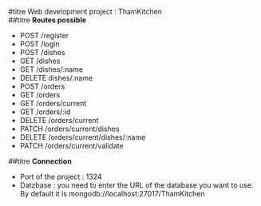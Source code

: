 #titre Web development project : ThamKitchen  
##titre __Routes possible__  
* POST /register  
* POST /login  
* POST /dishes  
* GET /dishes  
* GET /dishes/:name  
* DELETE dishes/:name  
* POST /orders  
* GET /orders  
* GET /orders/current  
* GET /orders/:id  
* DELETE /orders/current  
* PATCH /orders/current/dishes  
* DELETE /orders/current/dishes/:name  
* PATCH /orders/current/validate  

##titre __Connection__  
* Port of the project : 1324
* Datzbase : you need to enter the URL of the database you want to use. By default it is mongodb://localhost:27017/ThamKitchen
